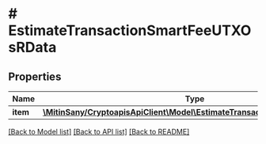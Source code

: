 # # EstimateTransactionSmartFeeUTXOsRData

## Properties

Name | Type | Description | Notes
------------ | ------------- | ------------- | -------------
**item** | [**\MitinSany/CryptoapisApiClient\Model\EstimateTransactionSmartFeeUTXOsRI**](EstimateTransactionSmartFeeUTXOsRI.md) |  |

[[Back to Model list]](../../README.md#models) [[Back to API list]](../../README.md#endpoints) [[Back to README]](../../README.md)
